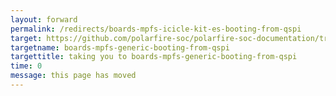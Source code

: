 ```yaml
---
layout: forward
permalink: /redirects/boards-mpfs-icicle-kit-es-booting-from-qspi
target: https://github.com/polarfire-soc/polarfire-soc-documentation/tree/master/boards/mpfs-generic/booting-from-qspi/booting-from-qspi.md
targetname: boards-mpfs-generic-booting-from-qspi
targettitle: taking you to boards-mpfs-generic-booting-from-qspi
time: 0
message: this page has moved
---
```

